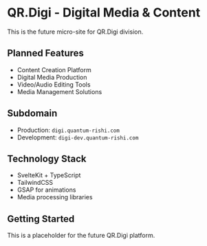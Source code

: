 # QR.Digi - Digital Media & Content

This is the future micro-site for QR.Digi division.

## Planned Features
- Content Creation Platform
- Digital Media Production
- Video/Audio Editing Tools
- Media Management Solutions

## Subdomain
- Production: `digi.quantum-rishi.com`
- Development: `digi-dev.quantum-rishi.com`

## Technology Stack
- SvelteKit + TypeScript
- TailwindCSS
- GSAP for animations
- Media processing libraries

## Getting Started
This is a placeholder for the future QR.Digi platform.
